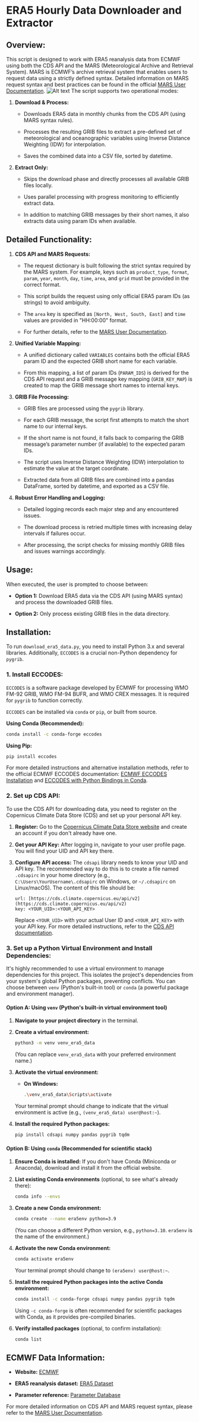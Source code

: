 # ERA5 Hourly Data Downloader and Extractor

## Overview:

This script is designed to work with ERA5 reanalysis data from ECMWF using both the CDS API and the MARS (Meteorological Archive and Retrieval System). MARS is ECMWF’s archive retrieval system that enables users to request data using a strictly defined syntax. Detailed information on MARS request syntax and best practices can be found in the official [MARS User Documentation](https://confluence.ecmwf.int/display/UDOC/MARS+user+documentation).
![Alt text](https://github.com/user-attachments/assets/c3d475af-8c52-497c-a51a-dc59fa92a0c7)
The script supports two operational modes:

1.  **Download & Process:**

    * Downloads ERA5 data in monthly chunks from the CDS API (using MARS syntax rules).

    * Processes the resulting GRIB files to extract a pre-defined set of meteorological and oceanographic variables using Inverse Distance Weighting (IDW) for interpolation.

    * Saves the combined data into a CSV file, sorted by datetime.

2.  **Extract Only:**

    * Skips the download phase and directly processes all available GRIB files locally.

    * Uses parallel processing with progress monitoring to efficiently extract data.

    * In addition to matching GRIB messages by their short names, it also extracts data using param IDs when available.

## Detailed Functionality:

1.  **CDS API and MARS Requests:**

    * The request dictionary is built following the strict syntax required by the MARS system. For example, keys such as `product_type`, `format`, `param`, `year`, `month`, `day`, `time`, `area`, and `grid` must be provided in the correct format.

    * This script builds the request using only official ERA5 param IDs (as strings) to avoid ambiguity.

    * The `area` key is specified as `[North, West, South, East]` and `time` values are provided in "HH:00:00" format.

    * For further details, refer to the [MARS User Documentation](https://confluence.ecmwf.int/display/UDOC/MARS+user+documentation).

2.  **Unified Variable Mapping:**

    * A unified dictionary called `VARIABLES` contains both the official ERA5 param ID and the expected GRIB short name for each variable.

    * From this mapping, a list of param IDs (`PARAM_IDS`) is derived for the CDS API request and a GRIB message key mapping (`GRIB_KEY_MAP`) is created to map the GRIB message short names to internal keys.

3.  **GRIB File Processing:**

    * GRIB files are processed using the `pygrib` library.

    * For each GRIB message, the script first attempts to match the short name to our internal keys.

    * If the short name is not found, it falls back to comparing the GRIB message’s parameter number (if available) to the expected param IDs.

    * The script uses Inverse Distance Weighting (IDW) interpolation to estimate the value at the target coordinate.

    * Extracted data from all GRIB files are combined into a pandas DataFrame, sorted by datetime, and exported as a CSV file.

4.  **Robust Error Handling and Logging:**

    * Detailed logging records each major step and any encountered issues.

    * The download process is retried multiple times with increasing delay intervals if failures occur.

    * After processing, the script checks for missing monthly GRIB files and issues warnings accordingly.

## Usage:

When executed, the user is prompted to choose between:

* **Option 1:** Download ERA5 data via the CDS API (using MARS syntax) and process the downloaded GRIB files.

* **Option 2:** Only process existing GRIB files in the data directory.

## Installation:

To run `download_era5_data.py`, you need to install Python 3.x and several libraries. Additionally, `ECCODES` is a crucial non-Python dependency for `pygrib`.

### 1. Install ECCODES:

`ECCODES` is a software package developed by ECMWF for processing WMO FM-92 GRIB, WMO FM-94 BUFR, and WMO CREX messages. It is required for `pygrib` to function correctly.

`ECCODES` can be installed via `conda` or `pip`, or built from source.

**Using Conda (Recommended):**

```bash
conda install -c conda-forge eccodes
```

**Using Pip:**

```bash
pip install eccodes
```

For more detailed instructions and alternative installation methods, refer to the official ECMWF ECCODES documentation: [ECMWF ECCODES Installation](https://confluence.ecmwf.int/display/ECC/ECCODES+installation) and [ECCODES with Python Bindings in Conda](https://confluence.ecmwf.int/display/UDOC/How+to+install+ecCodes+with+Python+bindings+in+conda+-+ecCodes+FAQ).

### 2. Set up CDS API:

To use the CDS API for downloading data, you need to register on the Copernicus Climate Data Store (CDS) and set up your personal API key.

1.  **Register:** Go to the [Copernicus Climate Data Store website](https://cds.climate.copernicus.eu/) and create an account if you don't already have one.
2.  **Get your API Key:** After logging in, navigate to your user profile page. You will find your UID and API key there.
3.  **Configure API access:** The `cdsapi` library needs to know your UID and API key. The recommended way to do this is to create a file named `.cdsapirc` in your home directory (e.g., `C:\Users\YourUsername\.cdsapirc` on Windows, or `~/.cdsapirc` on Linux/macOS). The content of this file should be:

    ```
    url: [https://cds.climate.copernicus.eu/api/v2](https://cds.climate.copernicus.eu/api/v2)
    key: <YOUR_UID>:<YOUR_API_KEY>
    ```

    Replace `<YOUR_UID>` with your actual User ID and `<YOUR_API_KEY>` with your API key. For more detailed instructions, refer to the [CDS API documentation](https://cds.climate.copernicus.eu/how-to-api).

### 3. Set up a Python Virtual Environment and Install Dependencies:

It's highly recommended to use a virtual environment to manage dependencies for this project. This isolates the project's dependencies from your system's global Python packages, preventing conflicts. You can choose between `venv` (Python's built-in tool) or `conda` (a powerful package and environment manager).

#### Option A: Using `venv` (Python's built-in virtual environment tool)

1.  **Navigate to your project directory** in the terminal.

2.  **Create a virtual environment:**

    ```bash
    python3 -m venv venv_era5_data
    ```

    (You can replace `venv_era5_data` with your preferred environment name.)

3.  **Activate the virtual environment:**

    * **On Windows:**

        ```bash
        .\venv_era5_data\Scripts\activate
        ```

    Your terminal prompt should change to indicate that the virtual environment is active (e.g., `(venv_era5_data) user@host:~`).

4.  **Install the required Python packages:**

    ```bash
    pip install cdsapi numpy pandas pygrib tqdm
    ```

#### Option B: Using `conda` (Recommended for scientific stack)

1.  **Ensure Conda is installed:** If you don't have Conda (Miniconda or Anaconda), download and install it from the official website.

2.  **List existing Conda environments** (optional, to see what's already there):

    ```bash
    conda info --envs
    ```

3.  **Create a new Conda environment:**

    ```bash
    conda create --name era5env python=3.9
    ```

    (You can choose a different Python version, e.g., `python=3.10`. `era5env` is the name of the environment.)

4.  **Activate the new Conda environment:**

    ```bash
    conda activate era5env
    ```

    Your terminal prompt should change to `(era5env) user@host:~`.

5.  **Install the required Python packages into the active Conda environment:**

    ```bash
    conda install -c conda-forge cdsapi numpy pandas pygrib tqdm
    ```

    Using `-c conda-forge` is often recommended for scientific packages with Conda, as it provides pre-compiled binaries.

6.  **Verify installed packages** (optional, to confirm installation):

    ```bash
    conda list
    ```

## ECMWF Data Information:

* **Website:** [ECMWF](https://www.ecmwf.int)

* **ERA5 reanalysis dataset:** [ERA5 Dataset](https://www.ecmwf.int/en/forecasts/dataset/ecmwf-reanalysis-v5)

* **Parameter reference:** [Parameter Database](https://codes.ecmwf.int/grib/param-db/)

For more detailed information on CDS API and MARS request syntax, please refer to the [MARS User Documentation](https://confluence.ecmwf.int/display/UDOC/MARS+user+documentation).

